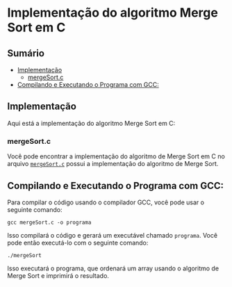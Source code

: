 # Implementação do algoritmo Merge Sort em C

## Sumário

- [Implementação](#implementação)
    - [mergeSort.c](#mergesortc)
- [Compilando e Executando o Programa com GCC:](#compilando-e-executando-o-programa-com-gcc)

## Implementação

Aqui está a implementação do algoritmo Merge Sort em C:

### mergeSort.c

Você pode encontrar a implementação do algoritmo de Merge Sort em C no arquivo [`mergeSort.c`](https://github.com/FabioHenriqueFarias/algorithms-And-Data-Dtructures/blob/main/Algorithms/Sorting/2_QuickSort/C/quickSort.c) possui a implementação do algoritmo de Merge Sort.
## Compilando e Executando o Programa com GCC:

Para compilar o código usando o compilador GCC, você pode usar o seguinte comando:

```
gcc mergeSort.c -o programa
```

Isso compilará o código e gerará um executável chamado `programa`. Você pode então executá-lo com o seguinte comando:

```
./mergeSort
```

Isso executará o programa, que ordenará um array usando o algoritmo de Merge Sort e imprimirá o resultado.